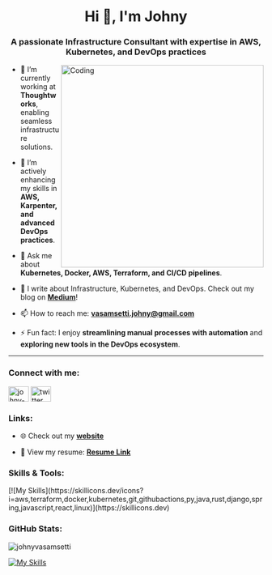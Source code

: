 <h1 align="center">Hi 👋, I'm Johny</h1>
<h3 align="center">A passionate Infrastructure Consultant with expertise in AWS, Kubernetes, and DevOps practices</h3>
<img align="right" alt="Coding" width="400" src="https://cdn.dribbble.com/users/1162077/screenshots/3848914/programmer.gif"></img>

- 🔭 I’m currently working at **Thoughtworks**, enabling seamless infrastructure solutions.

- 🌱 I’m actively enhancing my skills in **AWS, Karpenter, and advanced DevOps practices**.

- 💬 Ask me about **Kubernetes, Docker, AWS, Terraform, and CI/CD pipelines**.

- 📝 I write about Infrastructure, Kubernetes, and DevOps. Check out my blog on **[Medium](https://medium.com/@0xjohny)**!

- 📫 How to reach me: **vasamsetti.johny@gmail.com**

- ⚡ Fun fact: I enjoy **streamlining manual processes with automation** and **exploring new tools in the DevOps ecosystem**.

---

<h3 align="left">Connect with me:</h3>
<p align="left">
  <a href="https://linkedin.com/in/johny-vasamsettti" target="blank"><img align="center" src="https://raw.githubusercontent.com/rahuldkjain/github-profile-readme-generator/master/src/images/icons/Social/linked-in-alt.svg" alt="johny-vasamsettti" height="30" width="40" /></a>
  <a href="https://x.com/0xJ0hny" target="blank"><img align="center" src="https://www.vectorlogo.zone/logos/twitter/twitter-icon.svg" alt="twitter" height="30" width="40" /></a>
</p>

<h3 align="left">Links:</h3>

- 🌐 Check out my **[website](https://johnyvasamsetti.github.io/)**

- 📄 View my resume: **[Resume Link](https://drive.google.com/file/d/1xw25odHfARS6RA9SGUxdvvHvOTUQQBCN/view?usp=sharing)**

<h3 align="left">Skills & Tools:</h3>
[![My Skills](https://skillicons.dev/icons?i=aws,terraform,docker,kubernetes,git,githubactions,py,java,rust,django,spring,javascript,react,linux)](https://skillicons.dev)


<h3 align="left">GitHub Stats:</h3>
<p>
  <img align="center" src="https://github-readme-stats.vercel.app/api/top-langs?username=johnyvasamsetti&show_icons=true&locale=en&layout=compact" alt="johnyvasamsetti" />
</p>


[![My Skills](https://skillicons.dev/icons?i=aws,terraform,docker,kubernetes,git,githubactions,py,java,rust,django,spring,javascript,react,linux)](https://skillicons.dev)
